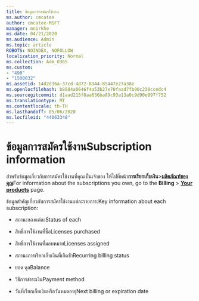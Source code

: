 ```yaml
---
title: ข้อมูลการสมัครใช้งาน
ms.author: cmcatee
author: cmcatee-MSFT
manager: mnirkhe
ms.date: 04/21/2020
ms.audience: Admin
ms.topic: article
ROBOTS: NOINDEX, NOFOLLOW
localization_priority: Normal
ms.collection: Adm_O365
ms.custom:
- "490"
- "1500032"
ms.assetid: 14d2d36a-37cd-4d72-8344-85447e27a38e
ms.openlocfilehash: b8884a0646f4a53b27e70faad7fb90c238ccedc4
ms.sourcegitcommit: d1aad215f8aa636ba89c93a13a0c9d90e997f752
ms.translationtype: MT
ms.contentlocale: th-TH
ms.lasthandoff: 05/06/2020
ms.locfileid: "44063348"
---
```

# <a name="subscription-information"></a><span data-ttu-id="75f30-102">ข้อมูลการสมัครใช้งาน</span><span class="sxs-lookup"><span data-stu-id="75f30-102">Subscription information</span></span>

<span data-ttu-id="75f30-103">สําหรับข้อมูลเกี่ยวกับการสมัครใช้งานที่คุณเป็นเจ้าของ ให้ไปที่หน้า**การเรียกเก็บเงิน**\>**[ผลิตภัณฑ์ของคุณ](https://go.microsoft.com/fwlink/p/?linkid=842054)**</span><span class="sxs-lookup"><span data-stu-id="75f30-103">For information about the subscriptions you own, go to the **Billing** \> **[Your products](https://go.microsoft.com/fwlink/p/?linkid=842054)** page.</span></span>
  
<span data-ttu-id="75f30-104">ข้อมูลสําคัญเกี่ยวกับการสมัครใช้งานแต่ละรายการ:</span><span class="sxs-lookup"><span data-stu-id="75f30-104">Key information about each subscription:</span></span>
  
- <span data-ttu-id="75f30-105">สถานะของแต่ละ</span><span class="sxs-lookup"><span data-stu-id="75f30-105">Status of each</span></span>

- <span data-ttu-id="75f30-106">สิทธิ์การใช้งานที่ซื้อ</span><span class="sxs-lookup"><span data-stu-id="75f30-106">Licenses purchased</span></span>

- <span data-ttu-id="75f30-107">สิทธิ์การใช้งานที่มอบหมาย</span><span class="sxs-lookup"><span data-stu-id="75f30-107">Licenses assigned</span></span>

- <span data-ttu-id="75f30-108">สถานะการเรียกเก็บเงินที่เกิดซ้ํา</span><span class="sxs-lookup"><span data-stu-id="75f30-108">Recurring billing status</span></span>

- <span data-ttu-id="75f30-109">ยอด ดุล</span><span class="sxs-lookup"><span data-stu-id="75f30-109">Balance</span></span>

- <span data-ttu-id="75f30-110">วิธีการชําระเงิน</span><span class="sxs-lookup"><span data-stu-id="75f30-110">Payment method</span></span>

- <span data-ttu-id="75f30-111">วันที่เรียกเก็บเงินหรือวันหมดอายุ</span><span class="sxs-lookup"><span data-stu-id="75f30-111">Next billing or expiration date</span></span>